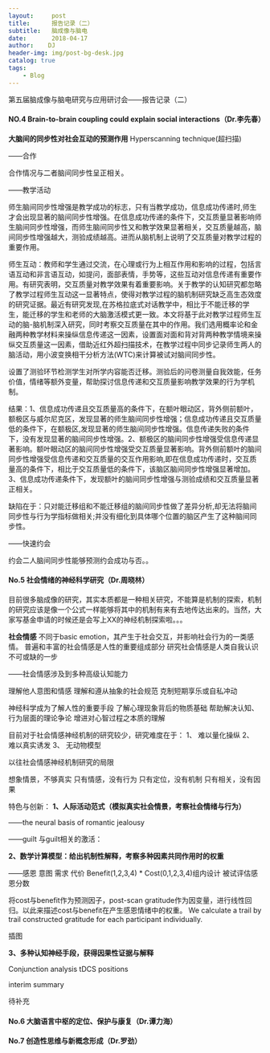 ```yaml
---
layout:     post
title:      报告记录（二）
subtitle:   脑成像与脑电
date:       2018-04-17
author:    DJ
header-img: img/post-bg-desk.jpg
catalog: true
tags:
    - Blog
---
```



第五届脑成像与脑电研究与应用研讨会——报告记录（二）

#### NO.4 Brain-to-brain coupling could explain social interactions（Dr.李先春）

**大脑间的同步性对社会互动的预测作用**
Hyperscanning technique(超扫描)

——合作

合作情况与二者脑间同步性呈正相关。

——教学活动

师生脑间同步性增强是教学成功的标志，只有当教学成功，信息成功传递时,师生才会出现显著的脑间同步性增强。在信息成功传递的条件下，交互质量显著影响师生脑间同步性增强，而师生脑间同步性又和教学效果显著相关，交互质量越高，脑间同步性增强越大，测验成绩越高。进而从脑机制上说明了交互质量对教学过程的重要作用。

师生互动：教师和学生通过交流，在心理或行为上相互作用和影响的过程，包括言语互动和非言语互动，如提问，面部表情，手势等，这些互动对信息传递有重要作用。有研究表明，交互质量对教学效果有着重要影响。关于教学的认知研究都忽略了教学过程师生互动这一显著特点，使得对教学过程的脑机制研究缺乏高生态效度的研究证据。最近有研究发现,在苏格拉底式对话教学中，相比于不能迁移的学生，能迁移的学生和老师的大脑激活模式更一致。本文将基于此对教学过程师生互动的脑-脑机制深入研究，同时考察交互质量在其中的作用。我们选用概率论和金融两种教学材料来操纵信息传递这一因素，设置面对面和背对背两种教学情境来操纵交互质量这一因素，借助近红外超扫描技术，在教学过程中同步记录师生两人的脑活动，用小波变换相干分析方法(WTC)来计算被试对脑间同步性。

设置了测验环节检测学生对所学内容能否迁移。测验后的问卷测量自我效能，任务价值，情绪等额外变量，帮助探讨信息传递和交互质量影响教学效果的行为学机制。

结果：1、信息成功传递且交互质量高的条件下，在额叶眼动区，背外侧前额叶，额极区与威尔尼克区，发现显著的师生脑间同步性增强；信息成功传递且交互质量低的条件下，在额极区,发现显著的师生脑间同步性增强。信息传递失败的条件下，没有发现显著的脑间同步性增强。2、额极区的脑间同步性增强受信息传递显著影响。额叶眼动区的脑间同步性增强受交互质量显著影响。背外侧前额叶的脑间同步性增强受信息传递和交互质量的交互作用影响,即在信息成功传递时，交互质量高的条件下，相比于交互质量低的条件下，该脑区脑间同步性增强显著增加。3、信息成功传递条件下，发现额叶的脑间同步性增强与测验成绩和交互质量显著正相关。

缺陷在于：只对能迁移组和不能迁移组的脑间同步性做了差异分析,却无法将脑间同步性与行为学指标做相关;并没有细化到具体哪个位置的脑区产生了这种脑间同步性。

——快速约会

约会二人脑间同步性能够预测约会成功与否。。

#### No.5 社会情绪的神经科学研究（Dr.周晓林）

目前很多脑成像的研究，其实本质都是一种相关研究，不能算是机制的探索，机制的研究应该是像一个公式一样能够将其中的机制有来有去地传达出来的。当然，大家写基金申请的时候还是会写上XX的神经机制探索啦。。。

**社会情感**
不同于basic emotion，其产生于社会交互，并影响社会行为的一类感情。
普遍和丰富的社会情感是人性的重要组成部分
研究社会情感是人类自我认识不可或缺的一步

——社会情感涉及到多种高级认知能力

理解他人意图和情感
理解和遵从抽象的社会规范
克制短期享乐或自私冲动


神经科学成为了解人性的重要手段
了解心理现象背后的物质基础
帮助解决认知、行为层面的理论争论
增进对心智过程之本质的理解

目前对于社会情感神经机制的研究较少，研究难度在于：
1、	难以量化操纵
2、	难以真实诱发
3、	无动物模型

以往社会情感神经机制研究的局限

想象情景，不够真实
只有情感，没有行为
只有定位，没有机制
只有相关，没有因果

特色与创新：
**1、人际活动范式（模拟真实社会情景，考察社会情绪与行为）**

——the neural basis of romantic jealousy

——guilt
与guilt相关的激活：

**2、数学计算模型：给出机制性解释，考察多种因素共同作用时的权重**

——感恩
意图 需求 代价
Benefit(1,2,3,4) * Cost(0,1,2,3,4)组内设计
被试评估感恩分数

将cost与benefit作为预测因子，post-scan gratitude作为因变量，进行线性回归。以此来描述cost与benefit在产生感恩情绪中的权重。
We calculate a trail by trail constructed gratitude for each participant individually.


插图

**3、多种认知神经手段，获得因果性证据与解释**

Conjunction analysis
tDCS positions


interim summary

待补充




#### No.6 大脑语言中枢的定位、保护与康复（Dr.谭力海）

#### No.7 创造性思维与新概念形成（Dr.罗劲）
